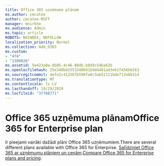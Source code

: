 ```yaml
---
title: Office 365 uzņēmuma plānam
ms.author: cmcatee
author: cmcatee-MSFT
manager: mnirkhe
ms.audience: Admin
ms.topic: article
ROBOTS: NOINDEX, NOFOLLOW
localization_priority: Normal
ms.collection: Adm_O365
ms.custom:
- "474"
- "1500026"
ms.assetid: 5e423a8a-db05-4c46-804b-b8d9c54ba62b
ms.openlocfilehash: 25e349bd3353340b91b9d4401ad3e61f456b6263
ms.sourcegitcommit: defe2c412567b596fa8c3ab52111bde712ebb314
ms.translationtype: MT
ms.contentlocale: lv-LV
ms.lasthandoff: 10/29/2019
ms.locfileid: "37768771"
---
```

# <a name="office-365-for-enterprise-plan"></a><span data-ttu-id="e1f61-102">Office 365 uzņēmuma plānam</span><span class="sxs-lookup"><span data-stu-id="e1f61-102">Office 365 for Enterprise plan</span></span>

<span data-ttu-id="e1f61-103">Ir pieejami vairāki dažādi plāni Office 365 uzņēmumiem.</span><span class="sxs-lookup"><span data-stu-id="e1f61-103">There are several different plans available with Office 365 for Enterprise.</span></span> <span data-ttu-id="e1f61-104">[Salīdziniet Office 365 ar uzņēmumu plāniem un cenām](https://products.office.com/business/compare-more-office-365-for-business-plans).</span><span class="sxs-lookup"><span data-stu-id="e1f61-104">[Compare Office 365 for Enterprise plans and pricing](https://products.office.com/business/compare-more-office-365-for-business-plans).</span></span>  